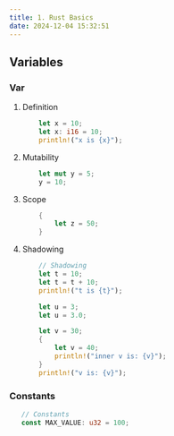 ```yaml
---
title: 1. Rust Basics
date: 2024-12-04 15:32:51
---
```


##  Variables

### Var
1. Definition
    ```rs
        let x = 10;
        let x: i16 = 10;
        println!("x is {x}");
    ```
2. Mutability
    ```rs
        let mut y = 5;
        y = 10;
    ```
3. Scope
    ```rs
        {
            let z = 50;
        }
    ```
4. Shadowing
    ```rs
        // Shadowing
        let t = 10;
        let t = t + 10;
        println!("t is {t}");

        let u = 3;
        let u = 3.0;

        let v = 30;
        {
            let v = 40;
            println!("inner v is: {v}");
        }
        println!("v is: {v}");
    ```
### Constants


 ```rs
    // Constants
    const MAX_VALUE: u32 = 100;
```